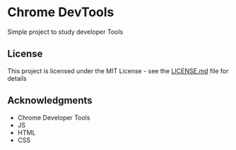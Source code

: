 # Chrome DevTools

Simple project to study developer Tools

## License

This project is licensed under the MIT License - see the [LICENSE.md](LICENSE.md) file for details

## Acknowledgments

- Chrome Developer Tools
- JS
- HTML
- CSS

